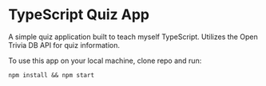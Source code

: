 # TypeScript Quiz App

A simple quiz application built to teach myself TypeScript. Utilizes the Open Trivia DB API for quiz information.

To use this app on your local machine, clone repo and run:

`npm install && npm start`
